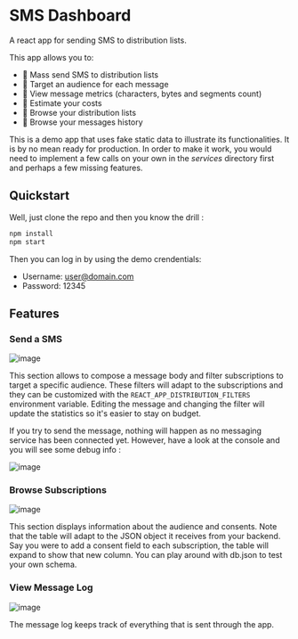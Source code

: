 # SMS Dashboard

A react app for sending SMS to distribution lists.

This app allows you to:

* 📲 Mass send SMS to distribution lists
* 🎯 Target an audience for each message
* 🔬 View message metrics (characters, bytes and segments count)
* 💸 Estimate your costs
* 👥 Browse your distribution lists
* 💬 Browse your messages history

This is a demo app that uses fake static data to illustrate its functionalities. It is by no mean ready for production. In order to make it work, you would need to implement a few calls on your own in the _services_ directory first and perhaps a few missing features.

## Quickstart

Well, just clone the repo and then you know the drill :

```sh
npm install
npm start
```

Then you can log in by using the demo crendentials:

* Username: user@domain.com
* Password: 12345

## Features

### Send a SMS
![image](https://user-images.githubusercontent.com/6100619/159527368-631b2b39-d3d0-45ab-9b19-3b4673b34942.png)

This section allows to compose a message body and filter subscriptions to target a specific audience. These filters will adapt to the subscriptions and they can be customized with the `REACT_APP_DISTRIBUTION_FILTERS` environment variable. Editing the message and changing the filter will update the statistics so it's easier to stay on budget.

If you try to send the message, nothing will happen as no messaging service has been connected yet. However, have a look at the console and you will see some debug info :

![image](https://user-images.githubusercontent.com/6100619/159532781-a1e663a5-af9a-4639-88ea-e665856f5be8.png)


### Browse Subscriptions
![image](https://user-images.githubusercontent.com/6100619/159527479-8ee21aee-2bf2-49fe-8d4d-76194a91b082.png)

This section displays information about the audience and consents. Note that the table will adapt to the JSON object it receives from your backend. Say you were to add a consent field to each subscription, the table will expand to show that new column. You can play around with db.json to test your own schema. 

### View Message Log
![image](https://user-images.githubusercontent.com/6100619/159527595-84312e45-9766-4985-9b33-f7cba8d4b6b1.png)

The message log keeps track of everything that is sent through the app.
